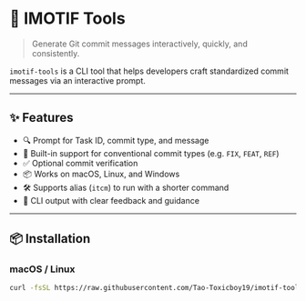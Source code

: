 # 🚀 IMOTIF Tools

> Generate Git commit messages interactively, quickly, and consistently.

`imotif-tools` is a CLI tool that helps developers craft standardized commit messages via an interactive prompt.

---

## ✨ Features

- 🔍 Prompt for Task ID, commit type, and message
- 🧠 Built-in support for conventional commit types (e.g. `FIX`, `FEAT`, `REF`)
- ✅ Optional commit verification
- 📦 Works on macOS, Linux, and Windows
- 🛠️ Supports alias (`itcm`) to run with a shorter command
- 💬 CLI output with clear feedback and guidance

---

## 📦 Installation

### macOS / Linux

```bash
curl -fsSL https://raw.githubusercontent.com/Tao-Toxicboy19/imotif-tools/main/install.sh | bash
